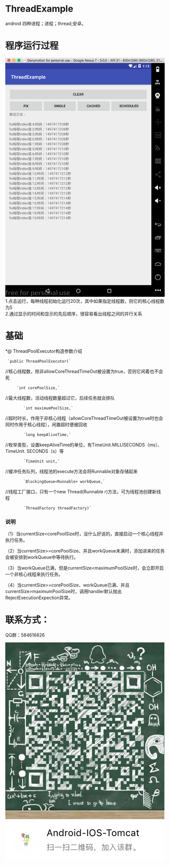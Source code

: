 # ThreadExample
android 四种进程；进程；thread;安卓。

# 程序运行过程

![图](https://github.com/ALiSir/ThreadExample/raw/master/example.png "实际运行图") </br>
 1.点击运行，每种线程初始化运行20次，其中如果指定线程数，则它的核心线程数为5 </br>
 2.通过显示的时间和显示的先后顺序，很容易看出线程之间的并行关系 </br>


# 基础

*@ ThreadPoolExecutor构造参数介绍

     `public ThreadPoolExecutor(`
    
//核心线程数，除非allowCoreThreadTimeOut被设置为true，否则它闲着也不会死

         `int corePoolSize,`
         
//最大线程数，活动线程数量超过它，后续任务就会排队

            `int maximumPoolSize,`
            
//超时时长，作用于非核心线程（allowCoreThreadTimeOut被设置为true时也会同时作用于核心线程），闲置超时便被回收

            `long keepAliveTime,`
            
//枚举类型，设置keepAliveTime的单位，有TimeUnit.MILLISECONDS（ms）、TimeUnit. SECONDS（s）等

            `TimeUnit unit,`
            
//缓冲任务队列，线程池的execute方法会将Runnable对象存储起来

            `BlockingQueue<Runnable> workQueue,`
            
//线程工厂接口，只有一个new Thread(Runnable r)方法，可为线程池创建新线程

            `ThreadFactory threadFactory)`

### 说明

（1）当currentSize<corePoolSize时，没什么好说的，直接启动一个核心线程并执行任务。

（2）当currentSize>=corePoolSize、并且workQueue未满时，添加进来的任务会被安排到workQueue中等待执行。

（3）当workQueue已满，但是currentSize<maximumPoolSize时，会立即开启一个非核心线程来执行任务。

（4）当currentSize>=corePoolSize、workQueue已满、并且currentSize>maximumPoolSize时，调用handler默认抛出RejectExecutionExpection异常。

# 联系方式：

QQ群：584616826
  
![QQ群](https://github.com/ALiSir/Resource/raw/master/Images/qq.JPG "扫一扫，加入QQ群！")
